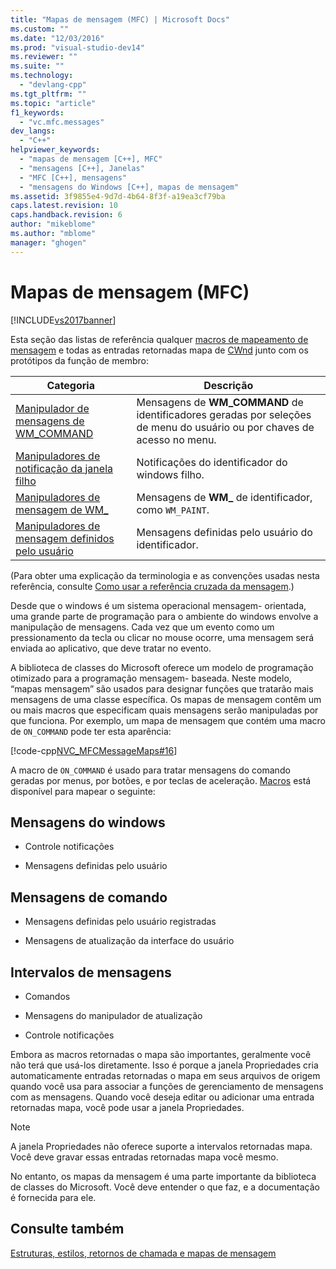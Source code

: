```yaml
---
title: "Mapas de mensagem (MFC) | Microsoft Docs"
ms.custom: ""
ms.date: "12/03/2016"
ms.prod: "visual-studio-dev14"
ms.reviewer: ""
ms.suite: ""
ms.technology: 
  - "devlang-cpp"
ms.tgt_pltfrm: ""
ms.topic: "article"
f1_keywords: 
  - "vc.mfc.messages"
dev_langs: 
  - "C++"
helpviewer_keywords: 
  - "mapas de mensagem [C++], MFC"
  - "mensagens [C++], Janelas"
  - "MFC [C++], mensagens"
  - "mensagens do Windows [C++], mapas de mensagem"
ms.assetid: 3f9855e4-9d7d-4b64-8f3f-a19ea3cf79ba
caps.latest.revision: 10
caps.handback.revision: 6
author: "mikeblome"
ms.author: "mblome"
manager: "ghogen"
---
```

# Mapas de mensagem (MFC)
[!INCLUDE[vs2017banner](../../assembler/inline/includes/vs2017banner.md)]

Esta seção das listas de referência qualquer [macros de mapeamento de mensagem](../../mfc/reference/message-map-macros-mfc.md) e todas as entradas retornadas mapa de [CWnd](../Topic/CWnd%20Class.md) junto com os protótipos da função de membro:  
  
|Categoria|Descrição|  
|---------------|---------------|  
|[Manipulador de mensagens de WM\_COMMAND](../Topic/WM_COMMAND%20Message%20Handler.md)|Mensagens de **WM\_COMMAND** de identificadores geradas por seleções de menu do usuário ou por chaves de acesso no menu.|  
|[Manipuladores de notificação da janela filho](../Topic/Child%20Window%20Notification%20Message%20Handlers.md)|Notificações do identificador do windows filho.|  
|[Manipuladores de mensagem de WM\_](../../mfc/reference/handlers-for-wm-messages.md)|Mensagens de **WM\_** de identificador, como `WM_PAINT`.|  
|[Manipuladores de mensagem definidos pelo usuário](../Topic/User-Defined%20Handlers.md)|Mensagens definidas pelo usuário do identificador.|  
  
 \(Para obter uma explicação da terminologia e as convenções usadas nesta referência, consulte [Como usar a referência cruzada da mensagem](../../mfc/reference/how-to-use-the-message-map-cross-reference.md).\)  
  
 Desde que o windows é um sistema operacional mensagem\- orientada, uma grande parte de programação para o ambiente do windows envolve a manipulação de mensagens.  Cada vez que um evento como um pressionamento da tecla ou clicar no mouse ocorre, uma mensagem será enviada ao aplicativo, que deve tratar no evento.  
  
 A biblioteca de classes do Microsoft oferece um modelo de programação otimizado para a programação mensagem\- baseada.  Neste modelo, “mapas mensagem” são usados para designar funções que tratarão mais mensagens de uma classe específica.  Os mapas de mensagem contêm um ou mais macros que especificam quais mensagens serão manipuladas por que funciona.  Por exemplo, um mapa de mensagem que contém uma macro de `ON_COMMAND` pode ter esta aparência:  
  
 [!code-cpp[NVC_MFCMessageMaps#16](../../mfc/reference/codesnippet/CPP/message-maps-mfc_1.cpp)]  
  
 A macro de `ON_COMMAND` é usado para tratar mensagens do comando geradas por menus, por botões, e por teclas de aceleração.  [Macros](../../mfc/reference/message-map-macros-mfc.md) está disponível para mapear o seguinte:  
  
## Mensagens do windows  
  
-   Controle notificações  
  
-   Mensagens definidas pelo usuário  
  
## Mensagens de comando  
  
-   Mensagens definidas pelo usuário registradas  
  
-   Mensagens de atualização da interface do usuário  
  
## Intervalos de mensagens  
  
-   Comandos  
  
-   Mensagens do manipulador de atualização  
  
-   Controle notificações  
  
 Embora as macros retornadas o mapa são importantes, geralmente você não terá que usá\-los diretamente.  Isso é porque a janela Propriedades cria automaticamente entradas retornadas o mapa em seus arquivos de origem quando você usa para associar a funções de gerenciamento de mensagens com as mensagens.  Quando você deseja editar ou adicionar uma entrada retornadas mapa, você pode usar a janela Propriedades.  
  
> [!NOTE]
>  A janela Propriedades não oferece suporte a intervalos retornadas mapa.  Você deve gravar essas entradas retornadas mapa você mesmo.  
  
 No entanto, os mapas da mensagem é uma parte importante da biblioteca de classes do Microsoft.  Você deve entender o que faz, e a documentação é fornecida para ele.  
  
## Consulte também  
 [Estruturas, estilos, retornos de chamada e mapas de mensagem](../../mfc/reference/structures-styles-callbacks-and-message-maps.md)